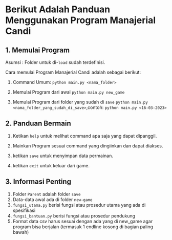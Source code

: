 # Berikut Adalah Panduan Menggunakan Program Manajerial Candi

## <b>1. Memulai Program </b>

Asumsi : Folder untuk di-```load``` sudah terdefinisi. 

Cara memulai Program Manajerial Candi adalah sebagai berikut:

1. Command Umum:
```python main.py <nama_folder>```

2. Memulai Program dari awal
```python main.py new_game```

3. Memulai Program dari folder yang sudah di ```save```
```python main.py <nama_folder_yang_sudah_di_save>```,contoh:
```python main.py <16-03-2023>``` 

## <b>2. Panduan Bermain </b>

1. Ketikan ```help``` untuk melihat command apa saja yang dapat dipanggil.

2. Mainkan Program sesuai command yang dingiinkan dan dapat diakses.

3. ketikan ```save``` untuk menyimpan data permainan.

4. ketikan ```exit``` untuk keluar dari game.

## <b>3. Informasi Penting </b>

1. Folder ```Parent``` adalah folder ```save```
2. Data-data awal ada di folder ```new-game```
3. ```fungsi_utama.py``` berisi fungsi atau prosedur utama yang ada di spesifikasi
4. ```fungsi_bantuan.py``` berisi fungsi atau prosedur pendukung
5. Format data csv harus sesuai dengan ada yang di new_game agar program bisa berjalan (termasuk 1 endline kosong di bagian paling bawah)
